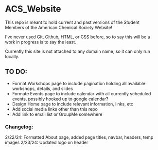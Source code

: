 # ACS_Website
This repo is meant to hold current and past versions of the Student Members of the American Chemical Society Website!

I've never used Git, Github, HTML, or CSS before, so to say this will be a work in progress is to say the least.

Currently this site is not attached to any domain name, so it can only run locally.


## TO DO:
* Format Workshops page to include pagination holding all available workshops, details, and slides
* Formate Events page to include calendar with all currently scheduled events, possibly hooked up to google calendar?
* Design Home page to include relevant information, links, etc
* Add social media links other than this repo
* Add link to email list or GroupMe somewhere

### Changelog:
2/22/24:
  Formatted About page, added page titles, navbar, headers, temp images
2/23/24:
  Updated logo on header
